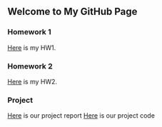 ## Welcome to My GitHub Page


### Homework 1
[Here](/homeworks/HW1.html) is my HW1.
### Homework 2
[Here](/homeworks/HW2.html) is my HW2.
### Project
[Here](/project/ProjectReport.html) is our project report
[Here](/project/ProjectCode.ipynb) is our project code